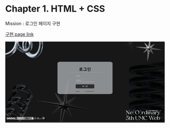 # Chapter 1. HTML + CSS

Mission : 로그인 페이지 구현

[구현 page link](https://promlee.github.io/WEB_UMC_PROME/PROME/Chapter1/main.html)

![구현 image](result.png)
